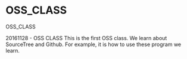 # OSS_CLASS
OSS_CLASS

20161128 - OSS CLASS
This is the first OSS class.
We learn about SourceTree and Github.
For example, it is how to use these program we learn.
